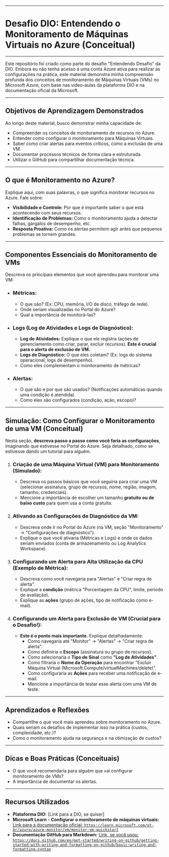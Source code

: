 -----

# Desafio DIO: Entendendo o Monitoramento de Máquinas Virtuais no Azure (Conceitual)

-----

Este repositório foi criado como parte do desafio "Entendendo Desafio" da DIO. Embora eu não tenha acesso a uma conta Azure ativa para realizar as configurações na prática, este material demonstra minha compreensão profunda dos conceitos de monitoramento de Máquinas Virtuais (VMs) no Microsoft Azure, com base nas vídeo-aulas da plataforma DIO e na documentação oficial da Microsoft.

-----

## Objetivos de Aprendizagem Demonstrados

Ao longo deste material, busco demonstrar minha capacidade de:

  * Compreender os conceitos de monitoramento de recursos no Azure.
  * Entender como configurar o monitoramento para Máquinas Virtuais.
  * Saber como criar alertas para eventos críticos, como a exclusão de uma VM.
  * Documentar processos técnicos de forma clara e estruturada.
  * Utilizar o GitHub para compartilhar documentação técnica.

-----

## O que é Monitoramento no Azure?

Explique aqui, com suas palavras, o que significa monitorar recursos no Azure. Fale sobre:

  * **Visibilidade e Controle:** Por que é importante saber o que está acontecendo com seus recursos.
  * **Identificação de Problemas:** Como o monitoramento ajuda a detectar falhas, gargalos de desempenho, etc.
  * **Resposta Proativa:** Como os alertas permitem agir antes que pequenos problemas se tornem grandes.

-----

## Componentes Essenciais do Monitoramento de VMs

Descreva os principais elementos que você aprendeu para monitorar uma VM:

  * ### Métricas:

      * O que são? (Ex: CPU, memória, I/O de disco, tráfego de rede).
      * Onde seriam visualizadas no Portal do Azure?
      * Qual a importância de monitorá-las?

  * ### Logs (Log de Atividades e Logs de Diagnóstico):

      * **Log de Atividades:** Explique o que ele registra (ações de gerenciamento como criar, parar, excluir recursos). **Este é crucial para o alerta de exclusão de VM.**
      * **Logs de Diagnóstico:** O que eles coletam? (Ex: logs do sistema operacional, logs de desempenho).
      * Como eles complementam o monitoramento de métricas?

  * ### Alertas:

      * O que são e por que são usados? (Notificações automáticas quando uma condição é atendida).
      * Como eles são configurados (condição, ação, escopo)?

-----

## Simulação: Como Configurar o Monitoramento de uma VM (Conceitual)

Nesta seção, **descreva passo a passo como você faria as configurações**, imaginando que estivesse no Portal do Azure. Seja detalhado, como se estivesse dando um tutorial para alguém.

1.  ### Criação de uma Máquina Virtual (VM) para Monitoramento (Simulado):

      * Descreva os passos básicos que você seguiria para criar uma VM (selecionar assinatura, grupo de recursos, nome, região, imagem, tamanho, credenciais).
      * Mencione a importância de escolher um tamanho **gratuito ou de baixo custo** para quem usa a conta gratuita.

2.  ### Ativando as Configurações de Diagnóstico da VM:

      * Descreva onde ir no Portal do Azure (na VM, seção "Monitoramento" -\> "Configurações de diagnóstico").
      * Explique o que você ativaria (Métricas e Logs) e onde os dados seriam enviados (conta de armazenamento ou Log Analytics Workspace).

3.  ### Configurando um Alerta para Alta Utilização da CPU (Exemplo de Métrica):

      * Descreva como você navegaria para "Alertas" e "Criar regra de alerta".
      * Explique a **condição** (métrica "Porcentagem da CPU", limite, período de avaliação).
      * Explique as **ações** (grupo de ações, tipo de notificação como e-mail).

4.  ### Configurando um Alerta para Exclusão de VM (Crucial para o Desafio\!):

      * **Este é o ponto mais importante.** Explique detalhadamente:
          * Como navegaria até "Monitor" -\> "Alertas" -\> "Criar regra de alerta".
          * Como definiria o **Escopo** (assinatura ou grupo de recursos).
          * Como selecionaria o **Tipo de Sinal** como **"Log de Atividades"**.
          * Como filtraria o **Nome da Operação** para encontrar "Excluir Máquina Virtual (Microsoft.Compute/virtualMachines/delete)".
          * Como configuraria as **Ações** para receber uma notificação de e-mail.
          * Mencione a importância de testar esse alerta com uma VM de teste.

-----

## Aprendizados e Reflexões

  * Compartilhe o que você mais aprendeu sobre monitoramento no Azure.
  * Quais seriam os desafios de implementar isso na prática (custos, complexidade, etc.)?
  * Como o monitoramento ajuda na segurança e na otimização de custos?

-----

## Dicas e Boas Práticas (Conceituais)

  * O que você recomendaria para alguém que vai configurar monitoramento de VMs?
  * A importância de documentar os alertas.

-----

## Recursos Utilizados

  * **Plataforma DIO:** [Link para a DIO, se quiser]
  * **Microsoft Learn - Configurar o monitoramento de máquinas virtuais:** [Link para a documentação oficial: `https://learn.microsoft.com/pt-br/azure/azure-monitor/vm/monitor-vm-quickstart`]([https://learn.microsoft.com/pt-br/azure/azure-monitor/vm/monitor-vm-quickstart]\(https://learn.microsoft.com/pt-br/azure/azure-monitor/vm/monitor-vm-quickstart\))
  * **Documentação GitHub para Markdown:** [Link, se você usou: `https://docs.github.com/en/get-started/writing-on-github/getting-started-with-writing-and-formatting-on-github/basic-writing-and-formatting-syntax`]([https://docs.github.com/en/get-started/writing-on-github/getting-started-with-writing-and-formatting-on-github/basic-writing-and-formatting-syntax]\(https://docs.github.com/en/get-started/writing-on-github/getting-started-with-writing-and-formatting-on-github/basic-writing-and-formatting-syntax\))
